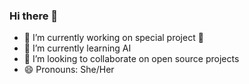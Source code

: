 ### Hi there 👋
- 🔭 I’m currently working on special project 💖 
- 🌱 I’m currently learning AI
- 🤔 I’m looking to collaborate on open source projects
- 😄 Pronouns: She/Her

<!--
**ctivir/ctivir** is a ✨ _special_ ✨ repository because its `README.md` (this file) appears on your GitHub profile.

Here are some ideas to get you started:

- 🔭 I’m currently working on ...
- 🌱 I’m currently learning ...
- 👯 I’m looking to collaborate on ...
- 🤔 I’m looking for help with ...
- 💬 Ask me about ...
- 📫 How to reach me: ...
- 😄 Pronouns: ...
- ⚡ Fun fact: ...
-->
